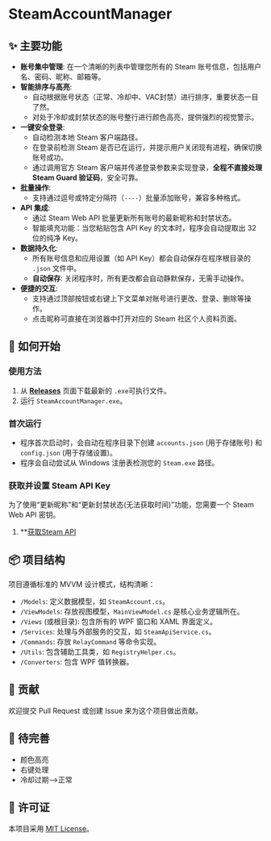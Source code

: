 # SteamAccountManager
## ✨ 主要功能

- **账号集中管理**: 在一个清晰的列表中管理您所有的 Steam 账号信息，包括用户名、密码、昵称、邮箱等。
- **智能排序与高亮**:
  - 自动根据账号状态（正常、冷却中、VAC封禁）进行排序，重要状态一目了然。
  - 对处于冷却或封禁状态的账号整行进行颜色高亮，提供强烈的视觉警示。
- **一键安全登录**:
  - 自动检测本地 Steam 客户端路径。
  - 在登录前检测 Steam 是否已在运行，并提示用户关闭现有进程，确保切换账号成功。
  - 通过调用官方 Steam 客户端并传递登录参数来实现登录，**全程不直接处理 Steam Guard 验证码**，安全可靠。
- **批量操作**:
  - 支持通过逗号或特定分隔符（`----`）批量添加账号，兼容多种格式。
- **API 集成**:
  - 通过 Steam Web API 批量更新所有账号的最新昵称和封禁状态。
  - 智能填充功能：当您粘贴包含 API Key 的文本时，程序会自动提取出 32 位的纯净 Key。
- **数据持久化**:
  - 所有账号信息和应用设置（如 API Key）都会自动保存在程序根目录的 `.json` 文件中。
  - **自动保存**: 关闭程序时，所有更改都会自动静默保存，无需手动操作。
- **便捷的交互**:
  - 支持通过顶部按钮或右键上下文菜单对账号进行更改、登录、删除等操作。
  - 点击昵称可直接在浏览器中打开对应的 Steam 社区个人资料页面。
## 🚀 如何开始

### 使用方法

1.  从 **[Releases](https://github.com/noob-xiaoyu/SteamAccount/releases)** 页面下载最新的 `.exe`可执行文件。
2.  运行 `SteamAccountManager.exe`。

### 首次运行

- 程序首次启动时，会自动在程序目录下创建 `accounts.json` (用于存储账号) 和 `config.json` (用于存储设置)。
- 程序会自动尝试从 Windows 注册表检测您的 `Steam.exe` 路径。

### 获取并设置 Steam API Key

为了使用“更新昵称”和“更新封禁状态(无法获取时间)”功能，您需要一个 Steam Web API 密钥。
1.  **[获取Steam API](https://github.com/noob-xiaoyu/SteamAccount/blob/main/Get_Steam-API.md)

## 📦 项目结构

项目遵循标准的 MVVM 设计模式，结构清晰：
- `/Models`: 定义数据模型，如 `SteamAccount.cs`。
- `/ViewModels`: 存放视图模型，`MainViewModel.cs` 是核心业务逻辑所在。
- `/Views` (或根目录): 包含所有的 WPF 窗口和 XAML 界面定义。
- `/Services`: 处理与外部服务的交互，如 `SteamApiService.cs`。
- `/Commands`: 存放 `RelayCommand` 等命令实现。
- `/Utils`: 包含辅助工具类，如 `RegistryHelper.cs`。
- `/Converters`: 包含 WPF 值转换器。

## 🤝 贡献

欢迎提交 Pull Request 或创建 Issue 来为这个项目做出贡献。

## 🤝 待完善
- 颜色高亮
- 右键处理
- 冷却过期-->正常

## 📜 许可证

本项目采用 [MIT License]()。
